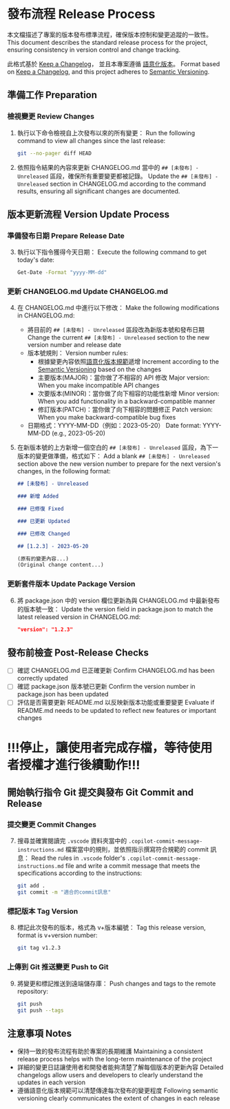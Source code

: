 # 發布流程 Release Process

本文檔描述了專案的版本發布標準流程，確保版本控制和變更追蹤的一致性。
This document describes the standard release process for the project, ensuring consistency in version control and change tracking.

此格式基於 [Keep a Changelog](https://keepachangelog.com/zh-TW/1.0.0/)，
並且本專案遵循 [語意化版本](https://semver.org/lang/zh-TW/)。
Format based on [Keep a Changelog](https://keepachangelog.com/en/1.0.0/),
and this project adheres to [Semantic Versioning](https://semver.org/spec/v2.0.0.html).

## 準備工作 Preparation

### 檢視變更 Review Changes

1. 執行以下命令檢視自上次發布以來的所有變更：
   Run the following command to view all changes since the last release:

    ```bash
    git --no-pager diff HEAD
    ```

2. 依照指令結果的內容來更新 CHANGELOG.md 當中的 `## [未發布] - Unreleased` 區段，確保所有重要變更都被記錄。
   Update the `## [未發布] - Unreleased` section in CHANGELOG.md according to the command results, ensuring all significant changes are documented.

## 版本更新流程 Version Update Process

### 準備發布日期 Prepare Release Date

3. 執行以下指令獲得今天日期：
   Execute the following command to get today's date:

    ```bash
    Get-Date -Format "yyyy-MM-dd"
    ```

### 更新 CHANGELOG.md Update CHANGELOG.md

4. 在 CHANGELOG.md 中進行以下修改：
   Make the following modifications in CHANGELOG.md:

    - 將目前的 `## [未發布] - Unreleased` 區段改為新版本號和發布日期
      Change the current `## [未發布] - Unreleased` section to the new version number and release date
    - 版本號規則：
      Version number rules:
        - 根據變更內容依照[語意化版本規範](https://semver.org/lang/zh-TW/)遞增
          Increment according to the [Semantic Versioning](https://semver.org/spec/v2.0.0.html) based on the changes
        - 主要版本(MAJOR)：當你做了不相容的 API 修改
          Major version: When you make incompatible API changes
        - 次要版本(MINOR)：當你做了向下相容的功能性新增
          Minor version: When you add functionality in a backward-compatible manner
        - 修訂版本(PATCH)：當你做了向下相容的問題修正
          Patch version: When you make backward-compatible bug fixes
    - 日期格式：YYYY-MM-DD（例如：2023-05-20）
      Date format: YYYY-MM-DD (e.g., 2023-05-20)

5. 在新版本號的上方新增一個空白的 `## [未發布] - Unreleased` 區段，為下一版本的變更做準備，格式如下：
   Add a blank `## [未發布] - Unreleased` section above the new version number to prepare for the next version's changes, in the following format:

    ```markdown
    ## [未發布] - Unreleased

    ### 新增 Added

    ### 已修復 Fixed

    ### 已更新 Updated

    ### 已修改 Changed

    ## [1.2.3] - 2023-05-20

    (原有的變更內容...)
    (Original change content...)
    ```

### 更新套件版本 Update Package Version

6. 將 package.json 中的 version 欄位更新為與 CHANGELOG.md 中最新發布的版本號一致：
   Update the version field in package.json to match the latest released version in CHANGELOG.md:

    ```json
    "version": "1.2.3"
    ```

## 發布前檢查 Post-Release Checks

-   [ ] 確認 CHANGELOG.md 已正確更新
        Confirm CHANGELOG.md has been correctly updated
-   [ ] 確認 package.json 版本號已更新
        Confirm the version number in package.json has been updated
-   [ ] 評估是否需要更新 README.md 以反映新版本功能或重要變更
        Evaluate if README.md needs to be updated to reflect new features or important changes

# !!!停止，讓使用者完成存檔，等待使用者授權才進行後續動作!!!

## 開始執行指令 Git 提交與發布 Git Commit and Release

### 提交變更 Commit Changes

7. 搜尋並確實閱讀完 `.vscode` 資料夾當中的 `.copilot-commit-message-instructions.md` 檔案當中的規則，並依照指示撰寫符合規範的 commit 訊息：
   Read the rules in `.vscode` folder's `.copilot-commit-message-instructions.md` file and write a commit message that meets the specifications according to the instructions:

    ```bash
    git add .
    git commit -m "適合的commit訊息"
    ```

### 標記版本 Tag Version

8. 標記此次發布的版本，格式為 v+版本編號：
   Tag this release version, format is v+version number:

    ```bash
    git tag v1.2.3
    ```

### 上傳到 Git 推送變更 Push to Git

9. 將變更和標記推送到遠端儲存庫：
   Push changes and tags to the remote repository:

    ```bash
    git push
    git push --tags
    ```

## 注意事項 Notes

-   保持一致的發布流程有助於專案的長期維護
    Maintaining a consistent release process helps with the long-term maintenance of the project
-   詳細的變更日誌讓使用者和開發者能夠清楚了解每個版本的更新內容
    Detailed changelogs allow users and developers to clearly understand the updates in each version
-   遵循語意化版本規範可以清楚傳達每次發布的變更程度
    Following semantic versioning clearly communicates the extent of changes in each release
